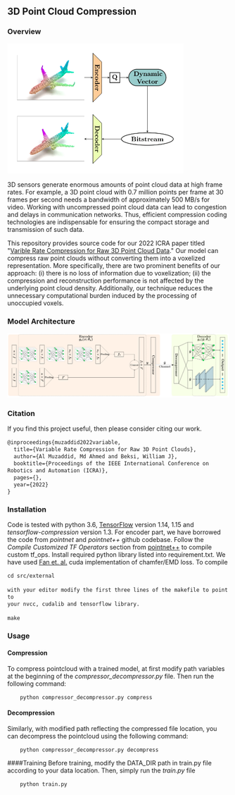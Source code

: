 ## 3D Point Cloud Compression

### Overview
<img src="images/overview.png" alt="overview" width="400"/>

3D sensors generate enormous amounts of point cloud data at high frame rates.
For example, a 3D point cloud with 0.7 million points per frame at 30 frames per
second needs a bandwidth of approximately 500 MB/s for video. Working with
uncompressed point cloud data can lead to congestion and delays in communication
networks. Thus, efficient compression coding technologies are indispensable for
ensuring the compact storage and transmission of such data.

This repository provides source code for our 2022 ICRA paper titled "[Varible
Rate Compression for Raw 3D Point Cloud Data](https://arxiv.org/pdf/2202.13862.pdf)."
Our model can compress raw point clouds without converting them into a voxelized
representation. More specifically, there are two prominent benefits of our
approach: (i) there is no loss of information due to voxelization; (ii) the
compression and reconstruction performance is not affected by the underlying
point cloud density. Additionally, our technique reduces the unnecessary
computational burden induced by the processing of unoccupied voxels. 

### Model Architecture 
<img src="images/model_architecture.png" alt="model_architecture" width="800"/>

### Citation
If you find this project useful, then please consider citing our work.

```bibitex
@inproceedings{muzaddid2022variable,
  title={Variable Rate Compression for Raw 3D Point Clouds},
  author={Al Muzaddid, Md Ahmed and Beksi, William J},
  booktitle={Proceedings of the IEEE International Conference on Robotics and Automation (ICRA)},
  pages={},
  year={2022}
}
```

### Installation

Code is tested with python 3.6, <a href="https://www.tensorflow.org/install/">TensorFlow</a> 
version 1.14, 1.15 and *tensorflow-compression* version 1.3. For encoder part,
we have borrowed the code from *pointnet* and *pointnet++* github codebase.
Follow the *Compile Customized TF Operators* section
from [pointnet++](https://github.com/charlesq34/pointnet2) to compile custom 
tf_ops. Install required python library listed into requirement.txt.
We have used [Fan et. al.](https://github.com/fanhqme/PointSetGeneration)
cuda implementation of chamfer/EMD loss. To compile
```
cd src/external

with your editor modify the first three lines of the makefile to point to 
your nvcc, cudalib and tensorflow library.

make
``` 
### Usage

#### Compression
To compress pointcloud with a trained model, at first modify path 
 variables at the beginning of the *compressor_decompressor.py* file.
 Then run the following command: 

        python compressor_decompressor.py compress 

#### Decompression
Similarly, with modified path reflecting the compressed file location,
 you can decompress the pointcloud using the following command: 

        python compressor_decompressor.py decompress 

####Training
Before training, modify the DATA_DIR path in train.py file according to your
data location. Then, simply run the *train.py* file 

        python train.py 
